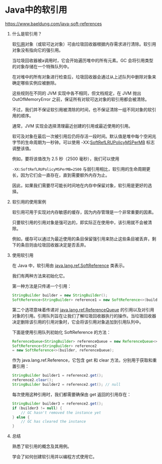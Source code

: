 # Java中的软引用

<https://www.baeldung.com/java-soft-references>

1. 什么是软引用？

    软[引用](https://docs.oracle.com/en/java/javase/17/docs/api/java.base/java/lang/ref/Reference.html)对象（或软可达对象）可由垃圾回收器根据内存需求进行清除。软引用对象没有指向它的强引用。

    当垃圾回收器被a调用时，它会开始遍历堆中的所有元素。GC 会将引用类型的对象存储在一个特殊队列中。

    在对堆中的所有对象进行检查后，垃圾回收器会通过从上述队列中删除对象来确定哪些实例应被删除。

    这些规则在不同的 JVM 实现中各不相同，但文档规定，在 JVM 抛出 OutOfMemoryError 之前，保证所有对软可达对象的软引用都会被清除。

    不过，我们并不保证软引用被清除的时间，也不保证清除一组不同对象的软引用的顺序。

    通常，JVM 实现会选择清理最近创建的引用或最近使用的引用。

    软可及对象在最后一次被引用后仍将存活一段时间。默认值是堆中每个空闲兆字节的生命周期为一秒钟。可以使用 -XX:[SoftRefLRUPolicyMSPerMB](http://www.oracle.com/technetwork/java/hotspotfaq-138619.html#gc_softrefs) 标志调整该值。

    例如，要将该值改为 2.5 秒（2500 毫秒），我们可以使用

    `-XX:SoftRefLRUPolicyMSPerMB=2500`
    与弱引用相比，软引用的生命周期更长，因为它们会一直存在，直到需要额外内存为止。

    因此，如果我们需要尽可能长时间地在内存中保留对象，软引用是更好的选择。

2. 软引用的使用案例

    软引用可用于实现对内存敏感的缓存，因为内存管理是一个非常重要的因素。

    只要软引用的引用对象是强可达的，即实际正在使用中，该引用就不会被清除。

    例如，缓存可以通过为最近使用的条目保留强引用来防止这些条目被丢弃，剩下的条目则由垃圾回收器决定是否丢弃。

3. 使用软引用

    在 Java 中，软引用由 [java.lang.ref.SoftReference](https://docs.oracle.com/en/java/javase/17/docs/api/java.base/java/lang/ref/SoftReference.html) 类表示。

    我们有两种方法来初始化它。

    第一种方法是只传递一个引用：

    ```java
    StringBuilder builder = new StringBuilder();
    SoftReference<StringBuilder> reference1 = new SoftReference<>(builder);
    ```

    第二个选项意味着传递对 [java.lang.ref.ReferenceQueue](https://docs.oracle.com/en/java/javase/17/docs/api/java.base/java/lang/ref/Reference.html) 的引用以及对引用对象的引用。引用队列旨在让我们了解垃圾回收器执行的操作。当垃圾回收器决定删除该引用的引用对象时，它会将该引用对象追加到引用队列中。

    下面是使用引用队列初始化 SoftReference 的方法：

    ```java
    ReferenceQueue<StringBuilder> referenceQueue = new ReferenceQueue<>();
    SoftReference<StringBuilder> reference2
    = new SoftReference<>(builder, referenceQueue);
    ```

    作为 java.lang.ref.Reference，它包含 get 和 clear 方法，分别用于获取和重置引用：

    ```java
    StringBuilder builder1 = reference2.get();
    reference2.clear();
    StringBuilder builder2 = reference2.get(); // null
    ```

    每次使用这种引用时，我们都需要确保由 get 返回的引用存在：

    ```java
    StringBuilder builder3 = reference2.get();
    if (builder3 != null) {
        // GC hasn't removed the instance yet
    } else {
        // GC has cleared the instance
    }
    ```

4. 总结

    熟悉了软引用的概念及其用例。

    学会了如何创建软引用并以编程方式使用它。
